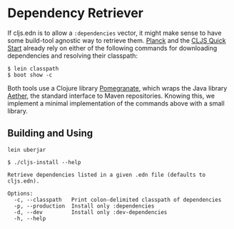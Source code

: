 # Dependency Retriever

If cljs.edn is to allow a `:dependencies` vector, it might make sense to have
some build-tool agnostic way to retrieve them. [Planck] and the [CLJS Quick
Start] already rely on either of the following commands for downloading
dependencies and resolving their classpath:

```
$ lein classpath
$ boot show -c
```

Both tools use a Clojure library [Pomegranate], which wraps the Java library
[Aether], the standard interface to Maven repositories.  Knowing this, we
implement a minimal implementation of the commands above with a small library.

[Planck]:http://planck-repl.org/dependencies.html
[CLJS Quick Start]:https://github.com/clojure/clojurescript/wiki/Quick-Start#dependencies
[Pomegranate]:https://github.com/cemerick/pomegranate/
[Aether]:http://www.eclipse.org/aether/

## Building and Using

```
lein uberjar
```

```
$ ./cljs-install --help

Retrieve dependencies listed in a given .edn file (defaults to cljs.edn).

Options:
  -c, --classpath   Print colon-delimited classpath of dependencies
  -p, --production  Install only :dependencies
  -d, --dev         Install only :dev-dependencies
  -h, --help
```
